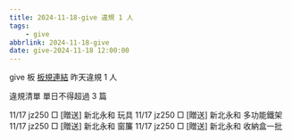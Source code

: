 ```yaml
---
title: 2024-11-18-give 違規 1 人
tags:
    - give
abbrlink: 2024-11-18-give
date: give-2024-11-18 12:00:00
---
```

give 板 [板規連結](https://www.ptt.cc/bbs/give/M.1612495900.A.C32.html)
昨天違規 1 人
<!-- more -->

違規清單
單日不得超過 3 篇

11/17 jz250 □ [贈送] 新北永和 玩具
11/17 jz250 □ [贈送] 新北永和 多功能鐵架
11/17 jz250 □ [贈送] 新北永和 窗簾
11/17 jz250 □ [贈送] 新北永和 收納盒一批